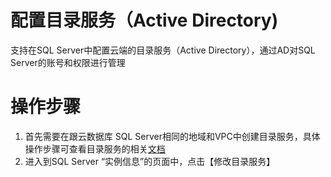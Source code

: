 # 配置目录服务（Active Directory)
支持在SQL Server中配置云端的目录服务（Active Directory），通过AD对SQL Server的账号和权限进行管理

# 操作步骤
1. 首先需要在跟云数据库 SQL Server相同的地域和VPC中创建目录服务，具体操作步骤可查看目录服务的相关[文档](https://docs.jdcloud.com/cn/driectory-service/create-instance)
2. 进入到SQL Server “实例信息”的页面中，点击【修改目录服务】
